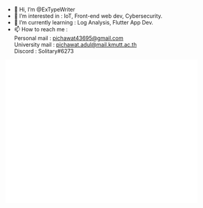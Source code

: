 - 👋 Hi, I’m @ExTypeWriter
- 👀 I’m interested in : IoT, Front-end web dev, Cybersecurity.
- 🌱 I’m currently learning : Log Analysis, Flutter App Dev.
- 📫 How to reach me :
         <br /> Personal mail : pichawat43695@gmail.com  <br />
        University mail : pichawat.adul@mail.kmutt.ac.th  <br />
        Discord : Solitary#6273

![Metrics](./github-metrics.svg)
